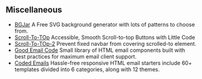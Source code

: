 ## Miscellaneous

- [BGJar](https://bgjar.com/) A Free SVG background generator with lots of patterns to choose from.
- [Scroll-To-TOp](https://ashleemboyer.com/accessible-smooth-scroll-to-top-buttons-with-little-code) Accessible, Smooth Scroll-to-top Buttons with Little Code
- [Scroll-To-TOp-2](https://piccalil.li/quick-tip/add-scroll-margin-to-all-elements-which-can-be-targeted) Prevent fixed navbar from covering scrolled-to element.
- [Good Email Code](https://www.goodemailcode.com/) Small library of HTML email components built with best practices for maximum email client support.
- [Coded Emails](https://codedmails.com/https://codedmails.com/) Hassle-free responsive HTML email starters include 60+ templates divided into 6 categories, along with 12 themes.

